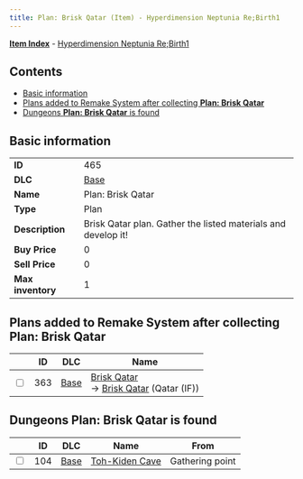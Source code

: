 ```yaml
---
title: Plan: Brisk Qatar (Item) - Hyperdimension Neptunia Re;Birth1
---
```


[**Item Index**](/neptunia/rb1/item/index.html) - [Hyperdimension Neptunia Re;Birth1](/neptunia/rb1)

## Contents

- [Basic information](#basic-information)
- [Plans added to Remake System after collecting **Plan: Brisk Qatar**](#plans-added-to-remake-system-after-collecting-plan-brisk-qatar)
- [Dungeons **Plan: Brisk Qatar** is found](#dungeons-plan-brisk-qatar-is-found)

## Basic information

|   |   |
| -- | -- |
| **ID** | 465 |
| **DLC** | [Base](/neptunia/rb1/dlc/1-base.html) |
| **Name** | Plan: Brisk Qatar |
| **Type** | Plan |
| **Description** | Brisk Qatar plan. Gather the listed materials and develop it! |
| **Buy Price** | 0 |
| **Sell Price** | 0 |
| **Max inventory** | 1 |


## Plans added to Remake System after collecting **Plan: Brisk Qatar**

|    | ID | DLC | Name |
| -- | -- | --- | ---- |
| <input type="checkbox" id="rb1-remake-1-363" class="trackbox" /> | 363 | [Base](/neptunia/rb1/dlc/1-base.html) | [Brisk Qatar](/neptunia/rb1/remake/1-363-brisk-qatar.html)<br /> → [Brisk Qatar](/neptunia/rb1/item/1-2302-brisk-qatar.html) (Qatar (IF)) |


## Dungeons **Plan: Brisk Qatar** is found

|    | ID | DLC | Name | From |
| -- | -- | --- | ---- | ---- |
| <input type="checkbox" id="rb1-dungeon-1-104" class="trackbox" /> | 104 | [Base](/neptunia/rb1/dlc/1-base.html) | [Toh-Kiden Cave](/neptunia/rb1/dungeon/1-104-toh-kiden-cave.html) | Gathering point |
